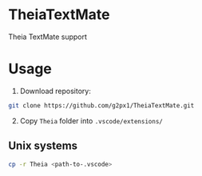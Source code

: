# TheiaTextMate
Theia TextMate support
# Usage
1. Download repository:
```bash
git clone https://github.com/g2px1/TheiaTextMate.git
```
2. Copy `Theia` folder into `.vscode/extensions/`
## Unix systems
```bash
cp -r Theia <path-to-.vscode>
```
